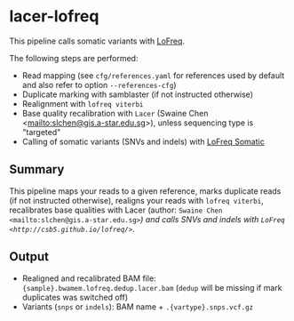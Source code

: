 # lacer-lofreq

This pipeline calls somatic variants with [LoFreq](http://csb5.github.io/lofreq/).


The following steps are performed:

- Read mapping (see `cfg/references.yaml` for references used by default  and also refer to  option `--references-cfg`)
- Duplicate marking with samblaster (if not instructed otherwise)
- Realignment with `lofreq viterbi`
- Base quality recalibration with `Lacer` (Swaine Chen
  <<mailto:slchen@gis.a-star.edu.sg>>), unless sequencing type is  "targeted"
- Calling of somatic variants (SNVs and indels) with [LoFreq Somatic](http://csb5.github.io/lofreq/)


## Summary


This pipeline maps your reads to a given reference, marks duplicate
reads (if not instructed otherwise), realigns your reads with `lofreq
viterbi`, recalibrates base qualities with Lacer (author:
`Swaine Chen <mailto:slchen@gis.a-star.edu.sg>`_) and calls SNVs and indels with `LoFreq
<http://csb5.github.io/lofreq/>`_.


## Output

- Realigned and recalibrated BAM file:
  `{sample}.bwamem.lofreq.dedup.lacer.bam` (`dedup` will be missing if
  mark duplicates was switched off)
- Variants (`snps` or `indels`): BAM name + `.{vartype}.snps.vcf.gz`

